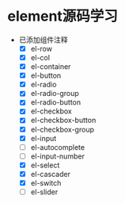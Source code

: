 # element源码学习
- 已添加组件注释
  - [x] el-row
  - [x] el-col
  - [x] el-container
  - [x] el-button
  - [x] el-radio
  - [x] el-radio-group
  - [x] el-radio-button
  - [x] el-checkbox
  - [x] el-checkbox-button
  - [x] el-checkbox-group
  - [x] el-input
  - [ ] el-autocomplete
  - [ ] el-input-number
  - [x] el-select
  - [x] el-cascader
  - [x] el-switch
  - [ ] el-slider 